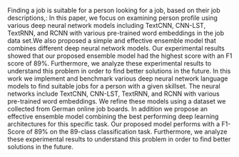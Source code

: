 Finding a job is suitable for a person looking for a job, based on
their job descriptions,: In this paper, we focus on examining person
profile using various deep neural network models including
TextCNN, CNN-LST, TextRNN, and RCNN with various pre-trained
word embeddings in the job data set.We also proposed a simple and
effective ensemble model that combines different deep neural network
models. Our experimental results showed that our proposed
ensemble model had the highest score with an F1 score of 89%.
Furthermore, we analyze these experimental results to understand
this problem in order to find better solutions in the future.
In this work we implement and benchmark various deep neural
network language models to find suitable jobs for a person with a
given skillset. The neural networks include TextCNN, CNN-LST,
TextRNN, and RCNN with various pre-trained word embeddings.
We refine these models using a dataset we collected from German
online job boards. In addition we propose an effective ensemble
model combining the best performing deep learning architectures
for this specific task. Our proposed model performs with a F1-Score
of 89% on the 89-class classification task. Furthermore, we analyze
these experimental results to understand this problem in order to
find better solutions in the future.
